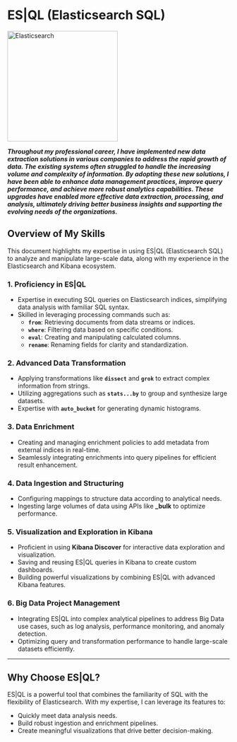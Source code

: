 # ES|QL (Elasticsearch SQL)

<img src="https://github.com/CatelloTheDataProjectManager/Elasticsearch/blob/main/elasticsearch.png" alt="Elasticsearch" width="250"/>

*****Throughout my professional career, I have implemented new data extraction solutions in various companies to address the rapid growth of data. The existing systems often struggled to handle the increasing volume and complexity of information. By adopting these new solutions, I have been able to enhance data management practices, improve query performance, and achieve more robust analytics capabilities. These upgrades have enabled more effective data extraction, processing, and analysis, ultimately driving better business insights and supporting the evolving needs of the organizations.*****

## Overview of My Skills

This document highlights my expertise in using ES|QL (Elasticsearch SQL) to analyze and manipulate large-scale data, along with my experience in the Elasticsearch and Kibana ecosystem.

### 1. **Proficiency in ES|QL**
- Expertise in executing SQL queries on Elasticsearch indices, simplifying data analysis with familiar SQL syntax.
- Skilled in leveraging processing commands such as:
  - **`from`**: Retrieving documents from data streams or indices.
  - **`where`**: Filtering data based on specific conditions.
  - **`eval`**: Creating and manipulating calculated columns.
  - **`rename`**: Renaming fields for clarity and standardization.

### 2. **Advanced Data Transformation**
- Applying transformations like **`dissect`** and **`grok`** to extract complex information from strings.
- Utilizing aggregations such as **`stats...by`** to group and synthesize large datasets.
- Expertise with **`auto_bucket`** for generating dynamic histograms.

### 3. **Data Enrichment**
- Creating and managing enrichment policies to add metadata from external indices in real-time.
- Seamlessly integrating enrichments into query pipelines for efficient result enhancement.

### 4. **Data Ingestion and Structuring**
- Configuring mappings to structure data according to analytical needs.
- Ingesting large volumes of data using APIs like **_bulk** to optimize performance.

### 5. **Visualization and Exploration in Kibana**
- Proficient in using **Kibana Discover** for interactive data exploration and visualization.
- Saving and reusing ES|QL queries in Kibana to create custom dashboards.
- Building powerful visualizations by combining ES|QL with advanced Kibana features.

### 6. **Big Data Project Management**
- Integrating ES|QL into complex analytical pipelines to address Big Data use cases, such as log analysis, performance monitoring, and anomaly detection.
- Optimizing query and transformation performance to handle large-scale datasets efficiently.

---

## Why Choose ES|QL?
ES|QL is a powerful tool that combines the familiarity of SQL with the flexibility of Elasticsearch. With my expertise, I can leverage its features to:
- Quickly meet data analysis needs.
- Build robust ingestion and enrichment pipelines.
- Create meaningful visualizations that drive better decision-making.
